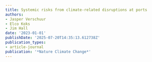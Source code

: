 ```yaml
---
title: Systemic risks from climate-related disruptions at ports
authors:
- Jasper Verschuur
- Elco Koks
- Jim Hall
date: '2023-01-01'
publishDate: '2025-07-20T14:35:13.612738Z'
publication_types:
- article-journal
publication: '*Nature Climate Change*'
---
```

